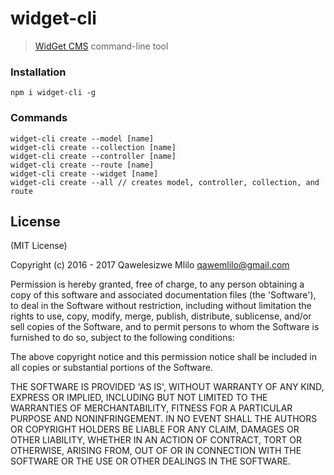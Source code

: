 # widget-cli
 > [WidGet CMS](https://github.com/NodeZA/widget-cms) command-line tool


### Installation

```
npm i widget-cli -g
```

### Commands
```
widget-cli create --model [name]
widget-cli create --collection [name]
widget-cli create --controller [name]
widget-cli create --route [name]
widget-cli create --widget [name]
widget-cli create --all // creates model, controller, collection, and route
```


License
-------

(MIT License)

Copyright (c) 2016 - 2017 Qawelesizwe Mlilo <qawemlilo@gmail.com>

Permission is hereby granted, free of charge, to any person obtaining a copy of this software and associated documentation files (the 'Software'), to deal in the Software without restriction, including without limitation the rights to use, copy, modify, merge, publish, distribute, sublicense, and/or sell copies of the Software, and to permit persons to whom the Software is furnished to do so, subject to the following conditions:

The above copyright notice and this permission notice shall be included in all copies or substantial portions of the Software.

THE SOFTWARE IS PROVIDED 'AS IS', WITHOUT WARRANTY OF ANY KIND, EXPRESS OR IMPLIED, INCLUDING BUT NOT LIMITED TO THE WARRANTIES OF MERCHANTABILITY, FITNESS FOR A PARTICULAR PURPOSE AND NONINFRINGEMENT. IN NO EVENT SHALL THE AUTHORS OR COPYRIGHT HOLDERS BE LIABLE FOR ANY CLAIM, DAMAGES OR OTHER LIABILITY, WHETHER IN AN ACTION OF CONTRACT, TORT OR OTHERWISE, ARISING FROM, OUT OF OR IN CONNECTION WITH THE SOFTWARE OR THE USE OR OTHER DEALINGS IN THE SOFTWARE.
